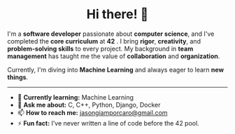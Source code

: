<div align="center">
  <h1>Hi there! 👋</h1>
</div>

I'm a **software developer** passionate about **computer science**, and I've completed the **core curriculum** at **42** . I bring **rigor**, **creativity**, and **problem-solving skills** to every project. My background in **team management** has taught me the value of **collaboration** and **organization**.

Currently, I'm diving into **Machine Learning** and always eager to learn **new things**.

---

- 🌱 **Currently learning:** Machine Learning  
- 💬 **Ask me about:** C, C++, Python, Django, Docker  
- 📫 **How to reach me:** jasongiamporcaro@gmail.com  
- ⚡ **Fun fact:** I’ve never written a line of code before the 42 pool.
